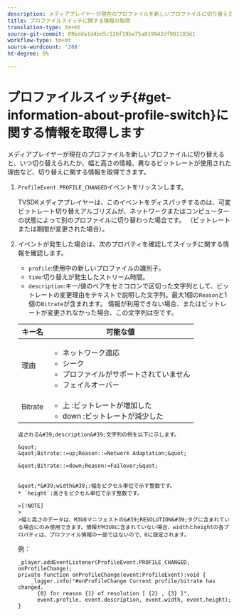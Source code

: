 ```yaml
---
description: メディアプレイヤーが現在のプロファイルを新しいプロファイルに切り替えると、いつ切り替えられたか、幅と高さの情報、異なるビットレートが使用された理由など、切り替えに関する情報を取得できます。
title: プロファイルスイッチに関する情報の取得
translation-type: tm+mt
source-git-commit: 89bdda1d4bd5c126f19ba75a819942df901183d1
workflow-type: tm+mt
source-wordcount: '288'
ht-degree: 0%

---
```



# プロファイルスイッチ{#get-information-about-profile-switch}に関する情報を取得します

メディアプレイヤーが現在のプロファイルを新しいプロファイルに切り替えると、いつ切り替えられたか、幅と高さの情報、異なるビットレートが使用された理由など、切り替えに関する情報を取得できます。

1. `ProfileEvent.PROFILE_CHANGED`イベントをリッスンします。

   TVSDKメディアプレイヤーは、このイベントをディスパッチするのは、可変ビットレート切り替えアルゴリズムが、ネットワークまたはコンピューターの状態によって別のプロファイルに切り替わった場合です。 （ビットレートまたは期間が変更された場合）。
1. イベントが発生した場合は、次のプロパティを確認してスイッチに関する情報を確認します。

   * `profile`:使用中の新しいプロファイルの識別子。
   * `time`:切り替えが発生したストリーム時間。
   * `description`:キー/値のペアをセミコロンで区切った文字列として、ビットレートの変更理由をテキストで説明した文字列。最大1個の`Reason`と1個の`Bitrate`が含まれます。 情報が利用できない場合、またはビットレートが変更されなかった場合、この文字列は空です。

   <table id="table_E400FD9C57FF40CBAC14AF6847CD8301"> 
    <thead> 
      <tr> 
      <th colname="col1" class="entry"> キー名 </th> 
      <th colname="col2" class="entry"> 可能な値 </th> 
      </tr> 
    </thead>
    <tbody> 
      <tr> 
      <td colname="col1"> <span class="codeph"> 理由  </span> </td> 
      <td colname="col2"> 
       <ul id="ul_37DDE3F297634ED6B47DF5D73F969369"> 
       <li id="li_E374B029E1AF40689D70A9D30E057C5B">ネットワーク適応 </li> 
       <li id="li_753862EEF1C9474EA8E20C89F5EF5D8D">シーク </li> 
       <li id="li_EC14923F92CF4D11A47928A8D2DE6D8B">プロファイルがサポートされていません </li> 
       <li id="li_695AB4A89C9D4833AF6D8B6424FC912B">フェイルオーバー </li> 
       </ul> </td> 
      </tr> 
      <tr> 
      <td colname="col1"> <span class="codeph"> Bitrate  </span> </td> 
      <td colname="col2"> 
       <ul id="ul_1B49BD90A91147359712E1AFD8877E23"> 
       <li id="li_1C8E593C65D34742B14A8D0EAD43E0A9"> <span class="codeph"> 上 </span>:ビットレートが増加した </li> 
       <li id="li_B1A00E3985A849B6855E15CF70D79BB8"> <span class="codeph"> down  </span>:ビットレートが減少した </li> 
       </ul> </td> 
      </tr> 
    </tbody>
</table>

    返される&#39;description&#39;文字列の例を以下に示します。
    
    &quot;
    &quot;Bitrate::=up;Reason::=Network Adaptation;&quot;
    
    &quot;Bitrate::=down;Reason:=Failover;&quot;
    
    
    &quot;*&#39;width&#39;:幅をピクセル単位で示す整数です。
    * `height`:高さをピクセル単位で示す整数です。
    
    >[!NOTE]
    >
    >幅と高さのデータは、M3U8マニフェストの&#39;RESOLUTION&#39;タグに含まれている場合にのみ使用できます。情報がM3U8に含まれていない場合、widthとheightの各プロパティは、プロファイル情報の一部ではないので、0に設定されます。

<!--<a id="example_A713D420AE2E4E3CB7B78C6BC732BE90"></a>-->

例：

```
_player.addEventListener(ProfileEvent.PROFILE_CHANGED, onProfileChange); 
private function onProfileChange(event:ProfileEvent):void { 
    _logger.info("#onProfileChange Current profile/bitrate has changed.  
      {0} for reason {1} of resolution [ {2} , {3} ]",  
      event.profile, event.description, event.width, event.height); 
}
```
